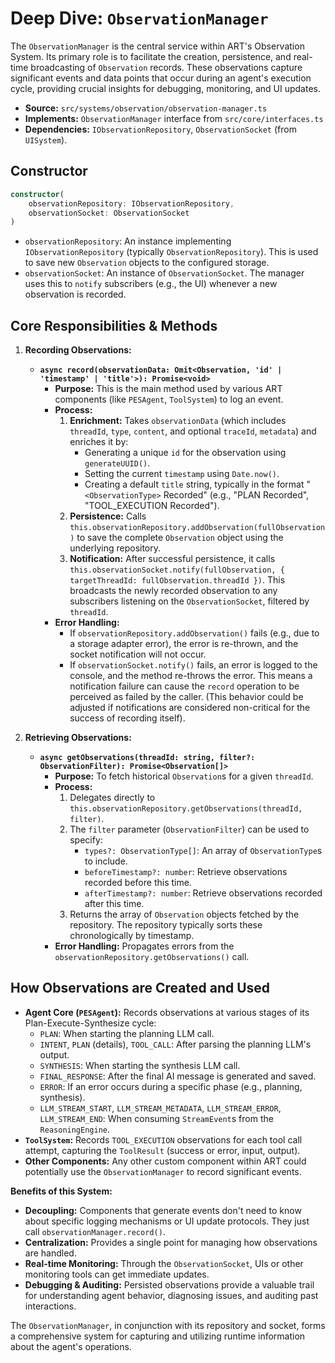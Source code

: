 # Deep Dive: `ObservationManager`

The `ObservationManager` is the central service within ART's Observation System. Its primary role is to facilitate the creation, persistence, and real-time broadcasting of `Observation` records. These observations capture significant events and data points that occur during an agent's execution cycle, providing crucial insights for debugging, monitoring, and UI updates.

*   **Source:** `src/systems/observation/observation-manager.ts`
*   **Implements:** `ObservationManager` interface from `src/core/interfaces.ts`
*   **Dependencies:** `IObservationRepository`, `ObservationSocket` (from `UISystem`).

## Constructor

```typescript
constructor(
    observationRepository: IObservationRepository,
    observationSocket: ObservationSocket
)
```

*   `observationRepository`: An instance implementing `IObservationRepository` (typically `ObservationRepository`). This is used to save new `Observation` objects to the configured storage.
*   `observationSocket`: An instance of `ObservationSocket`. The manager uses this to `notify` subscribers (e.g., the UI) whenever a new observation is recorded.

## Core Responsibilities & Methods

1.  **Recording Observations:**
    *   **`async record(observationData: Omit<Observation, 'id' | 'timestamp' | 'title'>): Promise<void>`**
        *   **Purpose:** This is the main method used by various ART components (like `PESAgent`, `ToolSystem`) to log an event.
        *   **Process:**
            1.  **Enrichment:** Takes `observationData` (which includes `threadId`, `type`, `content`, and optional `traceId`, `metadata`) and enriches it by:
                *   Generating a unique `id` for the observation using `generateUUID()`.
                *   Setting the current `timestamp` using `Date.now()`.
                *   Creating a default `title` string, typically in the format "`<ObservationType>` Recorded" (e.g., "PLAN Recorded", "TOOL_EXECUTION Recorded").
            2.  **Persistence:** Calls `this.observationRepository.addObservation(fullObservation)` to save the complete `Observation` object using the underlying repository.
            3.  **Notification:** After successful persistence, it calls `this.observationSocket.notify(fullObservation, { targetThreadId: fullObservation.threadId })`. This broadcasts the newly recorded observation to any subscribers listening on the `ObservationSocket`, filtered by `threadId`.
        *   **Error Handling:**
            *   If `observationRepository.addObservation()` fails (e.g., due to a storage adapter error), the error is re-thrown, and the socket notification will not occur.
            *   If `observationSocket.notify()` fails, an error is logged to the console, and the method re-throws the error. This means a notification failure can cause the `record` operation to be perceived as failed by the caller. (This behavior could be adjusted if notifications are considered non-critical for the success of recording itself).

2.  **Retrieving Observations:**
    *   **`async getObservations(threadId: string, filter?: ObservationFilter): Promise<Observation[]>`**
        *   **Purpose:** To fetch historical `Observation`s for a given `threadId`.
        *   **Process:**
            1.  Delegates directly to `this.observationRepository.getObservations(threadId, filter)`.
            2.  The `filter` parameter (`ObservationFilter`) can be used to specify:
                *   `types?: ObservationType[]`: An array of `ObservationType`s to include.
                *   `beforeTimestamp?: number`: Retrieve observations recorded before this time.
                *   `afterTimestamp?: number`: Retrieve observations recorded after this time.
            3.  Returns the array of `Observation` objects fetched by the repository. The repository typically sorts these chronologically by timestamp.
        *   **Error Handling:** Propagates errors from the `observationRepository.getObservations()` call.

## How Observations are Created and Used

*   **Agent Core (`PESAgent`):** Records observations at various stages of its Plan-Execute-Synthesize cycle:
    *   `PLAN`: When starting the planning LLM call.
    *   `INTENT`, `PLAN` (details), `TOOL_CALL`: After parsing the planning LLM's output.
    *   `SYNTHESIS`: When starting the synthesis LLM call.
    *   `FINAL_RESPONSE`: After the final AI message is generated and saved.
    *   `ERROR`: If an error occurs during a specific phase (e.g., planning, synthesis).
    *   `LLM_STREAM_START`, `LLM_STREAM_METADATA`, `LLM_STREAM_ERROR`, `LLM_STREAM_END`: When consuming `StreamEvent`s from the `ReasoningEngine`.
*   **`ToolSystem`:** Records `TOOL_EXECUTION` observations for each tool call attempt, capturing the `ToolResult` (success or error, input, output).
*   **Other Components:** Any other custom component within ART could potentially use the `ObservationManager` to record significant events.

**Benefits of this System:**

*   **Decoupling:** Components that generate events don't need to know about specific logging mechanisms or UI update protocols. They just call `observationManager.record()`.
*   **Centralization:** Provides a single point for managing how observations are handled.
*   **Real-time Monitoring:** Through the `ObservationSocket`, UIs or other monitoring tools can get immediate updates.
*   **Debugging & Auditing:** Persisted observations provide a valuable trail for understanding agent behavior, diagnosing issues, and auditing past interactions.

The `ObservationManager`, in conjunction with its repository and socket, forms a comprehensive system for capturing and utilizing runtime information about the agent's operations.